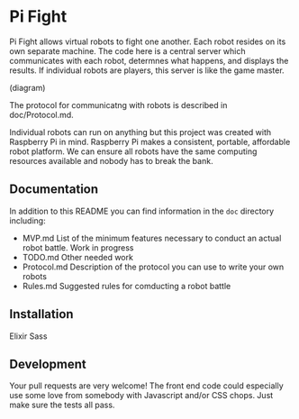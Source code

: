 # Pi Fight

Pi Fight allows virtual robots to fight one another. Each robot resides
on its own separate machine. The code here is a central server which 
communicates with each robot, determnes what happens, and displays the
results. If individual robots are players, this server is like the
game master.

(diagram)

The protocol for communicatng with robots is described in doc/Protocol.md.

Individual robots can run on anything but this project was created 
with Raspberry Pi in mind. Raspberry Pi makes a consistent, portable,
affordable robot platform. We can ensure all robots have the same 
computing resources available and nobody has to break the bank.

## Documentation

In addition to this README you can find information in the `doc`
directory including:

- MVP.md List of the minimum features necessary to conduct an
actual robot battle. Work in progress
- TODO.md Other needed work
- Protocol.md Description of the protocol you can use to write your
own robots
- Rules.md Suggested rules for comducting a robot battle

## Installation

Elixir
Sass

## Development

Your pull requests are very welcome! The front end code could especially
use some love from somebody with Javascript and/or CSS chops. Just make
sure the tests all pass.